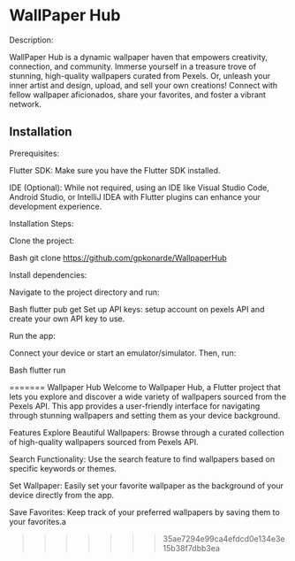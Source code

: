 # WallPaper Hub

Description:

WallPaper Hub is a dynamic wallpaper haven that empowers creativity, connection, and community. Immerse yourself in a treasure trove of stunning, high-quality wallpapers curated from Pexels. Or, unleash your inner artist and design, upload, and sell your own creations! Connect with fellow wallpaper aficionados, share your favorites, and foster a vibrant network.
## Installation

Prerequisites:

Flutter SDK: Make sure you have the Flutter SDK installed.

IDE (Optional): While not required, using an IDE like Visual Studio Code, Android Studio, or IntelliJ IDEA with Flutter plugins can enhance your development experience.

Installation Steps:

Clone the project:

Bash
git clone https://github.com/gpkonarde/WallpaperHub

Install dependencies:

Navigate to the project directory and run:

Bash
flutter pub get
Set up API keys:
setup account on pexels API and create your own API key to use.

Run the app:

Connect your device or start an emulator/simulator. Then, run:

Bash
flutter run

    
=======
Wallpaper Hub
Welcome to Wallpaper Hub, a Flutter project that lets you explore and discover a wide variety of wallpapers sourced from the Pexels API. This app provides a user-friendly interface for navigating through stunning wallpapers and setting them as your device background.

Features
Explore Beautiful Wallpapers: Browse through a curated collection of high-quality wallpapers sourced from Pexels API.

Search Functionality: Use the search feature to find wallpapers based on specific keywords or themes.

Set Wallpaper: Easily set your favorite wallpaper as the background of your device directly from the app.

Save Favorites: Keep track of your preferred wallpapers by saving them to your favorites.a
>>>>>>> 35ae7294e99ca4efdcd0e134e3e15b38f7dbb3ea
